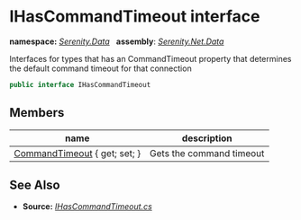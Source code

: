 # IHasCommandTimeout interface
**namespace:** *[Serenity.Data](../README.md#serenity.data-namespace)*   **assembly**: *[Serenity.Net.Data](../README.md)*

Interfaces for types that has an CommandTimeout property that determines the default command timeout for that connection

```csharp
public interface IHasCommandTimeout
```

## Members

| name | description |
| --- | --- |
| [CommandTimeout](IHasCommandTimeout/CommandTimeout.md) { get; set; } | Gets the command timeout |

## See Also

* **Source:** *[IHasCommandTimeout.cs](https://github.com/serenity-is/Serenity/blob/master/src/Serenity.Net.Data/Connections/IHasCommandTimeout.cs)*